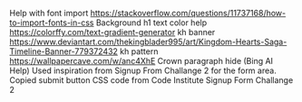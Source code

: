 Help with font import <https://stackoverflow.com/questions/11737168/how-to-import-fonts-in-css>
Background h1 text color help <https://colorffy.com/text-gradient-generator>
kh banner https://www.deviantart.com/thekingblader995/art/Kingdom-Hearts-Saga-Timeline-Banner-779372432
kh pattern <https://wallpapercave.com/w/anc4XhE>
Crown paragraph hide (Bing AI Help)
Used inspiration from Signup From Challange 2 for the form area. 
Copied submit button CSS code from Code Institute Signup Form Challange 2 